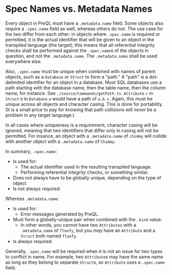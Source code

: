# Spec Names vs. Metadata Names

Every object in PreQL must have a `.metadata.name` field. Some objects also
require a `.spec.name` field as well, whereas others do not. The use case for
the two differ from each other: in objects where `.spec.name` is required or
permitted, it is the actual identifier that will be given to an object in the
transpiled language (the target); this means that all referential integrity
checks shall be performed against the `.spec.name`s of the objects in question,
and not the `.metadata.name`. The `.metadata.name` shall be used everywhere
else.

Also, `.spec.name` must be unique when combined with names of parent objects,
such as a `Database` or `Struct` to form a "path." A "path" is a dot-delimited
identifier for an object in a database. Most SQL databases use a path starting
with the database name, then the table name, then the column name, for
instance. See `./source/Commands/getPath.ts`. `Attribute` `c` in `Struct` `b`
in `Database` `a` would have a path of `a.b.c`. Again, this must be unique
across all objects and character casing. This is done for portability. (It
is a small price to pay for knowing that path collisions will _never_ be a
problem in any target language.)

In all cases where uniqueness is a requirement, character casing will be
ignored, meaning that two identifiers that differ only in casing will not
be permitted. For insance, an object with a `.metadata.name` of `chimmy`
will collide with another object with a `.metadata.name` of `Chimmy`.

In summary, `.spec.name`:

- Is used for:
  - The actual identifier used in the resulting transpiled language.
  - Performing referential integrity checks, or something similar.
- Does not always have to be globally unique, depending on the type of object.
- Is not always required.

Whereas `.metadata.name`:

- Is used for:
  - Error messages generated by PreQL.
- Must form a globally-unique pair when combined with the `.kind` value.
  - In other words, you cannot have two `Attributes` with a `.metadata.name`
    of `floofy`, but you _may_ have an `Attribute` and a `Struct` both named
    `floofy`.
- Is always required.

Generally, `.spec.name` will be required when it is not an issue for two types
to conflict in name. For example, two `Attribute`s may have the same name as
long as they belong to separate `Struct`s, so `Attribute` uses a `.spec.name`
field.